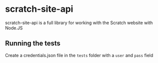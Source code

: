 # scratch-site-api

scratch-site-api is a full library for working with the Scratch website with Node.JS

## Running the tests

Create a credentials.json file in the `tests` folder with a `user` and `pass` field